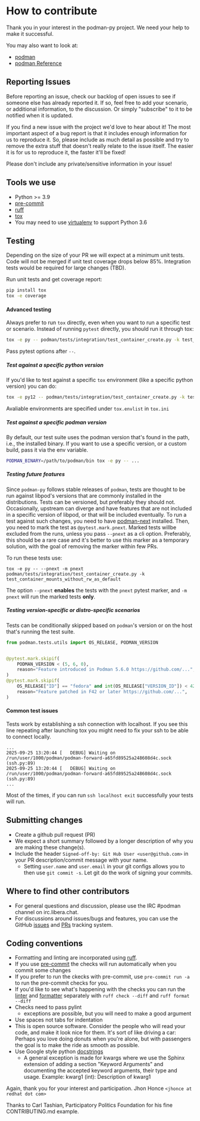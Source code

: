 # How to contribute

Thank you in your interest in the podman-py project.  We need your help to make
it successful.

You may also want to look at:

- [podman](https://github.com/containers/podman)
- [podman Reference](https://podman.readthedocs.io/en/latest/Reference.html)

## Reporting Issues

Before reporting an issue, check our backlog of open issues to see if someone
else has already reported it. If so, feel free to add your scenario, or
additional information, to the discussion. Or simply "subscribe" to it to be
notified when it is updated.

If you find a new issue with the project we'd love to hear about it! The most
important aspect of a bug report is that it includes enough information for us
to reproduce it. So, please include as much detail as possible and try to
remove the extra stuff that doesn't really relate to the issue itself. The
easier it is for us to reproduce it, the faster it'll be fixed!

Please don't include any private/sensitive information in your issue!

## Tools we use

- Python >= 3.9
- [pre-commit](https://pre-commit.com/)
- [ruff](https://docs.astral.sh/ruff/)
- [tox](https://tox.readthedocs.io/en/latest/)
- You may need to use [virtualenv](https://virtualenv.pypa.io/en/latest/) to
  support Python 3.6

## Testing

Depending on the size of your PR we will expect at a minimum unit tests.
Code will not be merged if unit test coverage drops below 85%.
Integration tests would be required for large changes (TBD).

Run unit tests and get coverage report:

```bash
pip install tox
tox -e coverage
```

#### Advanced testing

Always prefer to run `tox` directly, even when you want to run a specific test or scenario.
Instead of running `pytest` directly, you should run it through tox:

```bash
tox -e py -- podman/tests/integration/test_container_create.py -k test_container_directory_volume_mount
```

Pass pytest options after `--`.

##### Test against a specific python version

If you'd like to test against a specific `tox` environment (like a specific python version) you can do:

```bash
tox -e py12 -- podman/tests/integration/test_container_create.py -k test_container_directory_volume_mount
```

Avaliable environments are specified under `tox.envlist` in `tox.ini`

##### Test against a specific podman version

By default, our test suite uses the podman version that's found in the path, i.e., the installed binary. If you want to use a specific version, or a custom build, pass it via the env variable.

```bash
PODMAN_BINARY=/path/to/podman/bin tox -e py -- ...
```

##### Testing future features

Since `podman-py` follows stable releases of `podman`, tests are thought to be run against
libpod's versions that are commonly installed in the distributions. Tests can be versioned,
but preferably they should not. Occasionally, upstream can diverge and have features that
are not included in a specific version of libpod, or that will be included eventually.
To run a test against such changes, you need to have
[podman-next](https://copr.fedorainfracloud.org/coprs/rhcontainerbot/podman-next) installed.
Then, you need to mark the test as `@pytest.mark.pnext`. Marked tests willbe excluded from the
runs, unless you pass `--pnext` as a cli option.
Preferably, this should be a rare case and it's better to use this marker as a temporary solution,
with the goal of removing the marker within few PRs.

To run these tests use:

```
tox -e py -- --pnext -m pnext podman/tests/integration/test_container_create.py -k test_container_mounts_without_rw_as_default
```

The option `--pnext` **enables** the tests with the `pnext` pytest marker, and `-m pnext` will run
the marked tests **only**.

##### Testing version-specific or distro-specific scenarios

Tests can be conditionally skipped based on `podman`'s version or on the host
that's running the test suite.

```python
from podman.tests.utils import OS_RELEASE, PODMAN_VERSION


@pytest.mark.skipif(
    PODMAN_VERSION < (5, 6, 0),
    reason="Feature introduced in Podman 5.6.0 https://github.com/...",
)
@pytest.mark.skipif(
    OS_RELEASE["ID"] == "fedora" and int(OS_RELEASE["VERSION_ID"]) < 42,
    reason="Feature patched in F42 or later https://github.com/...",
)
```

#### Common test issues

Tests work by establishing a ssh connection with localhost. If you see
this line repeating after launching tox you might need to fix your ssh to be
able to connect locally.

```log
...
2025-09-25 13:20:44 [   DEBUG] Waiting on /run/user/1000/podman/podman-forward-a65fd89525a248608d4c.sock (ssh.py:89)
2025-09-25 13:20:44 [   DEBUG] Waiting on /run/user/1000/podman/podman-forward-a65fd89525a248608d4c.sock (ssh.py:89)
...
```

Most of the times, if you can run `ssh localhost exit` successfully your tests
 will run.

## Submitting changes

- Create a github pull request (PR)
- We expect a short summary followed by a longer description of why you are
  making these change(s).
- Include the header `Signed-off-by: Git Hub User <user@github.com>` in your PR
  description/commit message with your name.
  - Setting `user.name` and `user.email` in your git configs allows you to then
    use `git commit -s`. Let git do the work of signing your commits.

## Where to find other contributors

- For general questions and discussion, please use the IRC #podman channel on
  irc.libera.chat.
- For discussions around issues/bugs and features, you can use the
  GitHub [issues](https://github.com/containers/podman-py/issues) and
  [PRs](https://github.com/containers/podman-py/pulls) tracking system.

## Coding conventions

- Formatting and linting are incorporated using [ruff](https://docs.astral.sh/ruff/).
- If you use [pre-commit](https://pre-commit.com/) the checks will run automatically when you commit some changes
- If you prefer to run the ckecks with pre-commit, use `pre-commit run -a` to run the pre-commit checks for you.
- If you'd like to see what's happening with the checks you can run the [linter](https://docs.astral.sh/ruff/linter/)
  and [formatter](https://docs.astral.sh/ruff/formatter/) separately with `ruff check --diff` and `ruff format --diff`
- Checks need to pass pylint
  - exceptions are possible, but you will need to make a good argument
- Use spaces not tabs for indentation
- This is open source software. Consider the people who will read your code,
  and make it look nice for them. It's sort of like driving a car: Perhaps
  you love doing donuts when you're alone, but with passengers the goal is to
  make the ride as smooth as possible.
- Use Google style python [docstrings](https://google.github.io/styleguide/pyguide.html#38-comments-and-docstrings)
  - A general exception is made for kwargs where we use the Sphinx extension of adding a section
      "Keyword Arguments" and documenting the accepted keyword arguments, their type and usage.
      Example: kwarg1 (int): Description of kwarg1

Again, thank you for your interest and participation.
Jhon Honce `<jhonce at redhat dot com>`

Thanks to Carl Tashian, Participatory Politics Foundation for his fine
CONTRIBUTING.md example.
